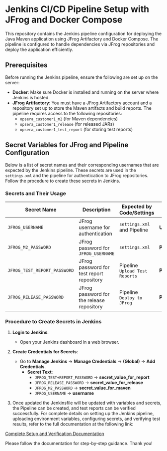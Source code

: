 # Jenkins CI/CD Pipeline Setup with JFrog and Docker Compose

This repository contains the Jenkins pipeline configuration for deploying the Java Maven application using JFrog Artifactory and Docker Compose. The pipeline is configured to handle dependencies via JFrog repositories and deploy the application efficiently.

## Prerequisites

Before running the Jenkins pipeline, ensure the following are set up on the server:

- **Docker**: Make sure Docker is installed and running on the server where Jenkins is hosted.
- **JFrog Artifactory**: You must have a JFrog Artifactory account and a repository set up to store the Maven artifacts and build reports. The pipeline requires access to the following repositories:
  - `opsera_customer1_m2` (for Maven dependencies)
  - `opsera_customer1_release` (for released JARs)
  - `opsera_customer1_test_report` (for storing test reports)

## Secret Variables for JFrog and Pipeline Configuration

Below is a list of secret names and their corresponding usernames that are expected by the Jenkins pipeline. These secrets are used in the `settings.xml` and the pipeline for authentication to JFrog repositories. Follow the procedure to create these secrets in Jenkins.

### Secrets and Their Usage

| Secret Name              | Description                                           | Expected by Code/Settings         | Secret Type  |
|--------------------------|-------------------------------------------------------|----------------------------------|--------------|
| `JFROG_USERNAME`          | JFrog username for authentication                    | `settings.xml` and Pipeline      | **Username** |
| `JFROG_M2_PASSWORD`          | JFrog password for `JFROG_USERNAME`               | `settings.xml`                   | **Password** |
| `JFROG_TEST_REPORT_PASSWORD`   | JFrog password for test report repository       | Pipeline `Upload Test Reports`   | **Password** |
| `JFROG_RELEASE_PASSWORD`  | JFrog password for the release repository            | Pipeline `Deploy to JFrog`       | **Password** |

### Procedure to Create Secrets in Jenkins

1. **Login to Jenkins**:
   - Open your Jenkins dashboard in a web browser.

2. **Create Credentials for Secrets**:
   - Go to **Manage Jenkins** → **Manage Credentials** → **(Global)** → **Add Credentials**.
     - **Secret Text**:
       - `JFROG_TEST+REPORT_PASSWORD` → **secret_value_for_report**
       - `JFROG_RELEASE_PASSWORD` → **secret_value_for_release**
       - `JFROG_M2_PASSWORD` → **secret_value_for_maven**
       - `JFROG_USERNAME` → **username**
3. Once updated the Jenkinsfile will be updated with variables and secrets, the Pipeline can be created, and test reports can be verified successfully.
For complete details on setting up the Jenkins pipeline, uploading environment variables, configuring secrets, and verifying test results, refer to the full documentation at the following link:

[Complete Setup and Verification Documentation](https://docs.google.com/document/d/1j6EXVC9it2fB4u2O_M7_rbGhmmA3nVH_6WUXlXMKe60/edit?usp=sharing)

Please follow the documentation for step-by-step guidance. Thank you!




